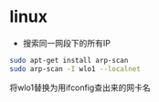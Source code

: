 # linux

* 搜索同一网段下的所有IP
```bash
sudo apt-get install arp-scan
sudo arp-scan -I wlo1 --localnet
```
将wlo1替换为用ifconfig查出来的网卡名
